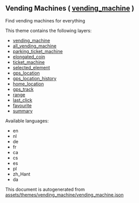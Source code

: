 [//]: # (WARNING: this file is automatically generated. Please find the sources at the bottom and edit those sources)



 Vending Machines ( [vending_machine](https://mapcomplete.org/vending_machine) ) 
---------------------------------------------------------------------------------



Find vending machines for everything

This theme contains the following layers:



  - [vending_machine](../Layers/vending_machine.md)
  - [all_vending_machine](../Layers/all_vending_machine.md)
  - [parking_ticket_machine](../Layers/parking_ticket_machine.md)
  - [elongated_coin](../Layers/elongated_coin.md)
  - [ticket_machine](../Layers/ticket_machine.md)
  - [selected_element](../Layers/selected_element.md)
  - [gps_location](../Layers/gps_location.md)
  - [gps_location_history](../Layers/gps_location_history.md)
  - [home_location](../Layers/home_location.md)
  - [gps_track](../Layers/gps_track.md)
  - [range](../Layers/range.md)
  - [last_click](../Layers/last_click.md)
  - [favourite](../Layers/favourite.md)
  - [summary](../Layers/summary.md)


Available languages:



  - en
  - nl
  - de
  - fr
  - ca
  - cs
  - es
  - pl
  - zh_Hant
  - da
 

This document is autogenerated from [assets/themes/vending_machine/vending_machine.json](https://github.com/pietervdvn/MapComplete/blob/develop/assets/themes/vending_machine/vending_machine.json)
